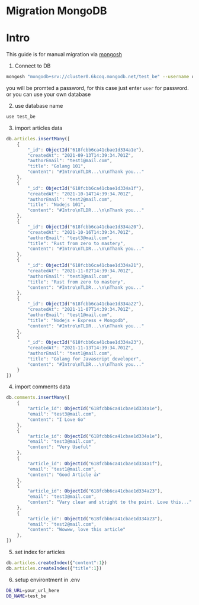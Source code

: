 # Migration MongoDB

# Intro

This guide is for manual migration via [mongosh](https://docs.mongodb.com/mongodb-shell/install/#std-label-mdb-shell-install)

1. Connect to DB
```sh
mongosh "mongodb+srv://cluster0.6kcoq.mongodb.net/test_be" --username user
```
you will be promted a password, for this case just enter `user` for password.
or you can use your own database

2. use database name
```js
use test_be
```

3. import articles data
```js
db.articles.insertMany([
    {
        "_id": ObjectId("618fcbb6ca41cbae1d334a1e"),
        "createdAt": "2021-09-13T14:39:34.701Z",
        "authorEmail": "test1@mail.com",
        "title": "Golang 101",
        "content": "#Intro\nTLDR...\n\nThank you..."
    },
    {
        "_id": ObjectId("618fcbb6ca41cbae1d334a1f"),
        "createdAt": "2021-10-14T14:39:34.701Z",
        "authorEmail": "test2@mail.com",
        "title": "Nodejs 101",
        "content": "#Intro\nTLDR...\n\nThank you..."
    },
    {
        "_id": ObjectId("618fcbb6ca41cbae1d334a20"),
        "createdAt": "2021-10-16T14:39:34.701Z",
        "authorEmail": "test3@mail.com",
        "title": "Rust from zero to mastery",
        "content": "#Intro\nTLDR...\n\nThank you..."
    },
    {
        "_id": ObjectId("618fcbb6ca41cbae1d334a21"),
        "createdAt": "2021-11-02T14:39:34.701Z",
        "authorEmail": "test3@mail.com",
        "title": "Rust from zero to mastery",
        "content": "#Intro\nTLDR...\n\nThank you..."
    },
    {
        "_id": ObjectId("618fcbb6ca41cbae1d334a22"),
        "createdAt": "2021-11-07T14:39:34.701Z",
        "authorEmail": "test1@mail.com",
        "title": "Nodejs + Express + Mongodb",
        "content": "#Intro\nTLDR...\n\nThank you..."
    },
    {
        "_id": ObjectId("618fcbb6ca41cbae1d334a23"),
        "createdAt": "2021-11-13T14:39:34.701Z",
        "authorEmail": "test1@mail.com",
        "title": "Golang for Javascript developer",
        "content": "#Intro\nTLDR...\n\nThank you..."
    }
])
```

4. import comments data
```js
db.comments.insertMany([
    {
        "article_id": ObjectId("618fcbb6ca41cbae1d334a1e"),
        "email": "test3@mail.com",
        "content": "I Love Go"
    },
    {
        "article_id": ObjectId("618fcbb6ca41cbae1d334a1e"),
        "email": "test3@mail.com",
        "content": "Very Useful"
    },
    {
        "article_id": ObjectId("618fcbb6ca41cbae1d334a1f"),
        "email": "test1@mail.com",
        "content": "Good Article 👍"
    },
    {
        "article_id": ObjectId("618fcbb6ca41cbae1d334a23"),
        "email": "test3@mail.com",
        "content": "Vary clear and stright to the point. Love this..."
    },
    {
        "article_id": ObjectId("618fcbb6ca41cbae1d334a23"),
        "email": "test2@mail.com",
        "content": "Wowww, love this article"
    },
])
```

5. set index for articles
```js
db.articles.createIndex({"content":1})
db.articles.createIndex({"title":1})
```

6. setup environtment in .env
```sh
DB_URL=your_url_here
DB_NAME=test_be
```